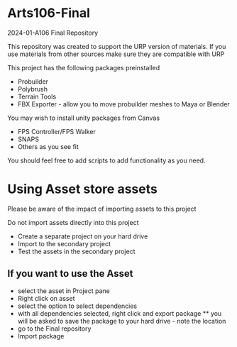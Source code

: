 # Arts106-Final
 2024-01-A106 Final Repository

 This repository was created to support the URP version of materials.
 If you use materials from other sources make sure they are compatible with URP

 This project has the following packages preinstalled
 * Probuilder
 * Polybrush
 * Terrain Tools
 * FBX Exporter - allow you to move probuilder meshes to Maya or Blender

 You may wish to install unity packages from Canvas
 * FPS Controller/FPS Walker
 * SNAPS
 * Others as you see fit

 You should feel free to add scripts to add functionality as you need.

# Using Asset store assets

 Please be aware of the impact of importing assets to this project

 Do not import assets directly into this project

* Create a separate project on your hard drive
* Import to the secondary project
* Test the assets in the secondary project
## If you want to use the Asset
* select the asset in Project pane
* Right click on asset
* select the option to select dependencies
* with all dependencies selected, right click and export package
** you will be asked to save the package to your hard drive - note the location
* go to the Final repository
* Import package

 
